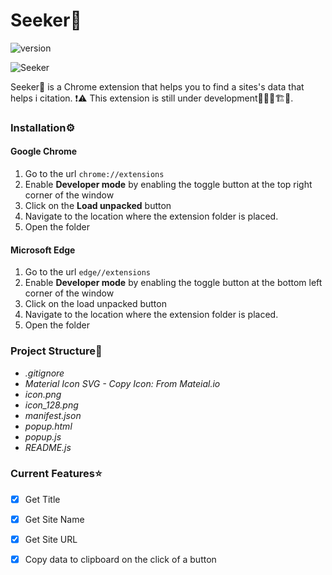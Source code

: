 # Seeker🐙
![version](https://img.shields.io/static/v1?label=version&message=1.0.0&color=blue&style=flat)

![Seeker](https://socialify.git.ci/AnweshDahal/Seeker/image?description=1&font=Inter&language=1&owner=1&pattern=Plus&theme=Light)

Seeker🐙 is a Chrome extension that helps you to find a sites's data that helps i citation. ❗⚠ This extension is still under development👷🏽‍♂️🏗🚧.

### Installation⚙
#### Google Chrome
1. Go to the url `chrome://extensions`
2. Enable **Developer mode** by enabling the toggle button at the top right corner of the window
3. Click on the **Load unpacked** button
4. Navigate to the location where the extension folder is placed.
5. Open the folder

#### Microsoft Edge
1. Go to the url `edge//extensions`
2. Enable **Developer mode** by enabling the toggle button at the bottom left corner of the window
3. Click on the load unpacked button
4. Navigate to the location where the extension folder is placed.
5. Open the folder

### Project Structure📂
* _.gitignore_
* _Material Icon SVG - Copy Icon: From Mateial.io_
* _icon.png_
* *icon_128.png*
* *manifest.json*
* *popup.html*
* *popup.js*
* *README.js*

### Current Features⭐
- [x] Get Title
- [x] Get Site Name
- [x] Get Site URL
- [x] Copy data to clipboard on the click of a button


